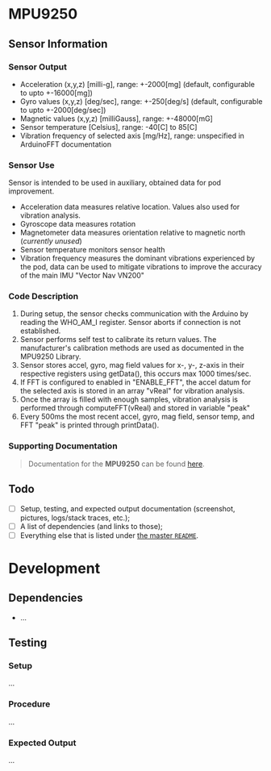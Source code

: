 # MPU9250

## Sensor Information

### Sensor Output
- Acceleration (x,y,z) [milli-g], range: +-2000[mg] (default, configurable to upto +-16000[mg])
- Gyro values (x,y,z) [deg/sec], range: +-250[deg/s] (default, configurable to upto +-2000[deg/sec])
- Magnetic values (x,y,z) [milliGauss], range: +-48000[mG]
- Sensor temperature [Celsius], range: -40[C] to 85[C]
- Vibration frequency of selected axis [mg/Hz], range: unspecified in ArduinoFFT documentation

### Sensor Use
Sensor is intended to be used in auxiliary, obtained data for pod improvement.
- Acceleration data measures relative location. Values also used for vibration analysis.
- Gyroscope data measures rotation
- Magnetometer data measures orientation relative to magnetic north (*currently unused*)
- Sensor temperature monitors sensor health
- Vibration frequency measures the dominant vibrations experienced by the pod, data can be used to mitigate vibrations to improve the accuracy of the main IMU "Vector Nav VN200"

### Code Description
1. During setup, the sensor checks communication with the Arduino by reading the WHO_AM_I register. Sensor aborts if connection is not established.
2. Sensor performs self test to calibrate its return values. The manufacturer's calibration methods are used as documented in the MPU9250 Library.
3. Sensor stores accel, gyro, mag field values for x-, y-, z-axis in their respective registers using getData(), this occurs max 1000 times/sec.
4. If FFT is configured to enabled in "ENABLE_FFT", the accel datum for the selected axis is stored in an array "vReal" for vibration analysis.
5. Once the array is filled with enough samples, vibration analysis is performed through computeFFT(vReal) and stored in variable "peak"
6. Every 500ms the most recent accel, gyro, mag field, sensor temp, and FFT "peak" is printed through printData().

### Supporting Documentation
> Documentation for the **MPU9250** can be found [here](https://drive.google.com/drive/folders/1T1scCzBrcOk7fL052PqYYgnkAevgHrp9?usp=sharing).


## Todo

- [ ] Setup, testing, and expected output documentation (screenshot, pictures, logs/stack traces, etc.);
- [ ] A list of dependencies (and links to those);
- [ ] Everything else that is listed under [the master `README`](../README.md).

# Development

## Dependencies

- ...

## Testing

### Setup

...

### Procedure

...

### Expected Output

...
